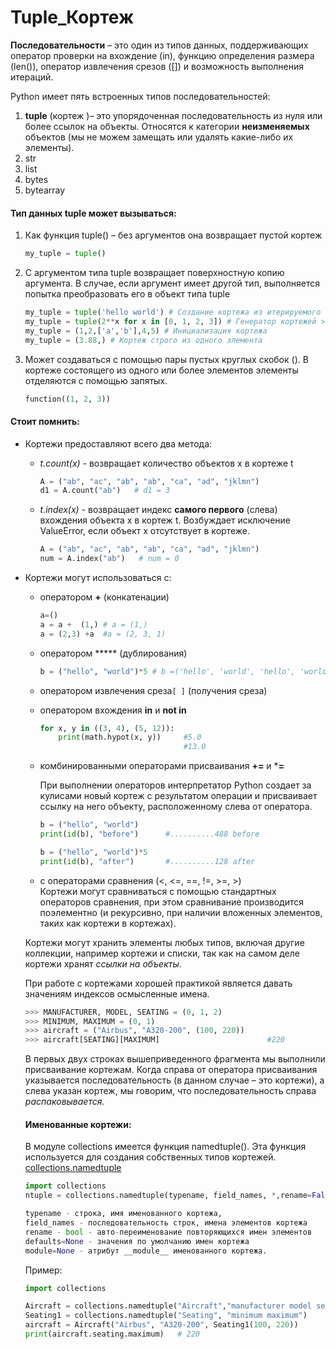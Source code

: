 # Tuple_Кортеж

**Последовательности** – это один из типов данных, поддерживающих оператор проверки на вхождение (in), функцию определения размера (len()), оператор извлечения срезов ([]) и возможность выполнения итераций.  

Python имеет пять встроенных типов последовательностей:  

1. **tuple** (кортеж )– это упорядоченная последовательность из нуля или более ссылок на объекты. Относятся к категории **неизменяемых** объектов (мы не можем замещать или удалять какие-либо их элементы).
2. str  
3. list  
4. bytes  
5. bytearray  

#### Тип данных tuple может вызываться:

1. Как функция tuple() – без аргументов она возвращает пустой кортеж

   ```python
   my_tuple = tuple()
   ```

2. C аргументом типа tuple возвращает поверхностную копию аргумента. В случае, если аргумент имеет другой тип, выполняется попытка преобразовать его в объект
   типа tuple

   ```python
   my_tuple = tuple('hello world') # Создание кортежа из итерируемого объекта >>> ('h', 'e', 'l', 'l', 'o', ' ', 'w', 'o', 'r', 'l', 'd')
   my_tuple = tuple(2**x for x in [0, 1, 2, 3]) # Генератор кортежей >>> (1, 2, 4, 8)
   my_tuple = (1,2,['a','b'],4,5) # Инициализация кортежа
   my_tuple = (3.88,) # Кортеж строго из одного элемента
   ```
   
3. Может создаваться с помощью пары пустых круглых скобок (). В кортеже состоящего из одного или более элементов  элементы отделяются с помощью запятых.  

   ```python
   function((1, 2, 3))
   ```


####  Стоит помнить:

- Кортежи предоставляют всего два метода:  

  - *t.count(x)*  - возвращает количество объектов x в кортеже t  

    ```python
    A = ("ab", "ac", "ab", "ab", "ca", "ad", "jklmn")
    d1 = A.count("ab")   # d1 = 3
    ```

    

  - *t.index(x)*   - возвращает индекс **самого первого** (слева) вхождения объекта x в кортеж t. Возбуждает исключение ValueError, если объект x отсутствует в кортеже.    

    ```python
    A = ("ab", "ac", "ab", "ab", "ca", "ad", "jklmn")
    num = A.index("ab")   # num = 0
    ```

- Кортежи могут использоваться c:

  - оператором **+** (конкатенации) 

    ```python
    a=()
    a = a +  (1,) # a = (1,)
    a = (2,3) +a  #a = (2, 3, 1)
    ```

  - оператором ***** (дублирования)

    ```python
    b = ("hello", "world")*5 # b =('hello', 'world', 'hello', 'world', 'hello', 'world', 'hello', 'world', 'hello', 'world')
    ```
  
  - оператором извлечения  среза`[ ]` (получения среза) 
  
  - оператором  вхождения **in** и **not in**
  
    ```python
    for x, y in ((3, 4), (5, 12)):
    	print(math.hypot(x, y))   	#5.0
    								#13.0
    ```
  
  - комбинированными операторами присваивания **+=** и ***=**  
  
    При выполнении  операторов интерпретатор Python создает за кулисами новый кортеж с результатом операции и присваивает ссылку на него объекту, расположенному слева от оператора.
    
    ```python
    b = ("hello", "world")
    print(id(b), "before") 		#..........488 before
    
    b = ("hello", "world")*5
    print(id(b), "after")		#..........128 after
    ```
    
  - с операторами сравнения (<, <=, ==, !=, >=, >)  
    Кортежи могут сравниваться с помощью стандартных операторов сравнения, при этом сравнивание производится поэлементно (и рекурсивно, при наличии вложенных элементов, таких как кортежи в кортежах).  
  
  Кортежи могут хранить элементы любых типов, включая другие коллекции, например кортежи и списки, так как на самом деле кортежи хранят *ссылки на объекты*.  
  
  При работе с кортежами хорошей практикой является давать значениям индексов осмысленные имена.  
  
  ```python
  >>> MANUFACTURER, MODEL, SEATING = (0, 1, 2)
  >>> MINIMUM, MAXIMUM = (0, 1)
  >>> aircraft = ("Airbus", "A320-200", (100, 220))
  >>> aircraft[SEATING][MAXIMUM] 						#220
  ```
  
  В первых двух строках вышеприведенного фрагмента мы выполнили присваивание кортежам. Когда справа от оператора присваивания
  указывается последовательность (в данном случае – это кортежи), а слева указан кортеж, мы говорим, что последовательность справа
  *распаковывается.*  
  
  #### Именованные кортежи:
  
  В модуле collections имеется функция namedtuple(). Эта функция используется для создания собственных типов кортежей. [collections.namedtuple](https://docs-python.ru/standart-library/modul-collections-python/klass-namedtuple-modulja-collections/)
  
  ```python
  import collections
  ntuple = collections.namedtuple(typename, field_names, *,rename=False, defaults=None, module=None)
  
  typename - строка, имя именованного кортежа,
  field_names - последовательность строк, имена элементов кортежа
  rename - bool - авто-переименование повторяющихся имен элементов
  defaults=None - значения по умолчанию имен кортежа
  module=None - атрибут __module__ именованного кортежа. 
  ```
  
     Пример:
  
  ```python
  import collections
  
  Aircraft = collections.namedtuple("Aircraft","manufacturer model seating")
  Seating1 = collections.namedtuple("Seating", "minimum maximum")
  aircraft = Aircraft("Airbus", "A320-200", Seating1(100, 220))
  print(aircraft.seating.maximum)   # 220
  
  ```
  
  

